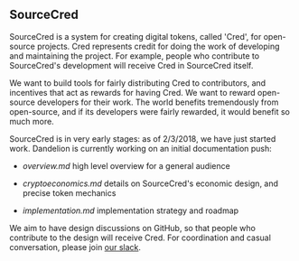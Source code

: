 ## SourceCred

SourceCred is a system for creating digital tokens, called 'Cred', for open-source projects. Cred represents credit for doing the work of developing and maintaining the project. For example, people who contribute to SourceCred's development will receive Cred in SourceCred itself.

We want to build tools for fairly distributing Cred to contributors, and incentives that act as rewards for having Cred. We want to reward open-source developers for their work. The world benefits tremendously from open-source, and if its developers were fairly rewarded, it would benefit so much more.

SourceCred is in very early stages: as of 2/3/2018, we have just started work. Dandelion is currently working on an initial documentation push:

* *overview.md*
 high level overview for a general audience

* *cryptoeconomics.md*
 details on SourceCred's economic design, and precise token mechanics

* *implementation.md*
 implementation strategy and roadmap

We aim to have design discussions on GitHub, so that people who contribute to the design will receive Cred. For coordination and casual conversation, please join [our slack](https://join.slack.com/t/sourcecred/shared_invite/enQtMzA4NzI5ODIwODMyLWFiNDlhNWNiODc4MTk4MjNmZTAzMDNjNDAwYzEyZTBiNjAxZTFhMjU1MDg2YzNlN2FlNzgwYmU0NGM1NGEzM2M).
